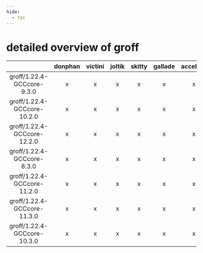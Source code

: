 ```yaml
---
hide:
  - toc
---
```


detailed overview of groff
==========================

| |donphan|victini|joltik|skitty|gallade|accelgor|swalot|doduo|
| :---: | :---: | :---: | :---: | :---: | :---: | :---: | :---: | :---: |
|groff/1.22.4-GCCcore-9.3.0|x|x|x|x|x|x|x|x|
|groff/1.22.4-GCCcore-10.2.0|x|x|x|x|x|x|x|x|
|groff/1.22.4-GCCcore-12.2.0|x|x|x|x|x|x|x|x|
|groff/1.22.4-GCCcore-8.3.0|x|x|x|x|x|x|x|x|
|groff/1.22.4-GCCcore-11.2.0|x|x|x|x|x|x|x|x|
|groff/1.22.4-GCCcore-11.3.0|x|x|x|x|x|x|x|x|
|groff/1.22.4-GCCcore-10.3.0|x|x|x|x|x|x|x|x|
